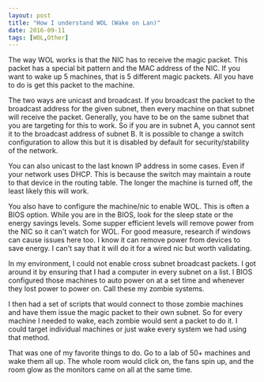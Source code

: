 ```yaml
---
layout: post
title: "How I understand WOL (Wake on Lan)"
date: 2016-09-11
tags: [WOL,Other]
---
```

The way WOL works is that the NIC has to receive the magic packet. This packet has a special bit pattern and the MAC address of the NIC. If you want to wake up 5 machines, that is 5 different magic packets. All you have to do is get this packet to the machine.<!--more-->

The two ways are unicast and broadcast. If you broadcast the packet to the broadcast address for the given subnet, then every machine on that subnet will receive the packet. Generally, you have to be on the same subnet that you are targeting for this to work. So if you are in subnet A, you cannot sent it to the broadcast address of subnet B. It is possible to change a switch configuration to allow this but it is disabled by default for security/stability of the network.

You can also unicast to the last known IP address in some cases. Even if your network uses DHCP. This is because the switch may maintain a route to that device in the routing table. The longer the machine is turned off, the least likely this will work.

You also have to configure the machine/nic to enable WOL. This is often a BIOS option. While you are in the BIOS, look for the sleep state or the energy savings levels. Some supper efficient levels will remove power from the NIC so it can't watch for WOL. For good measure, research if windows can cause issues here too. I know it can remove power from devices to save energy. I can't say that it will do it for a wired nic but worth validating.

In my environment, I could not enable cross subnet broadcast packets. I got around it by ensuring that I had a computer in every subnet on a list. I BIOS configured those machines to auto power on at a set time and whenever they lost power to power on. Call these my zombie systems.

I then had a set of scripts that would connect to those zombie machines and have them issue the magic packet to their own subnet. So for every machine I needed to wake, each zombie would sent a packet to do it. I could target individual machines or just wake every system we had using that method.

That was one of my favorite things to do. Go to a lab of 50+ machines and wake them all up. The whole room would click on, the fans spin up, and the room glow as the monitors came on all at the same time.